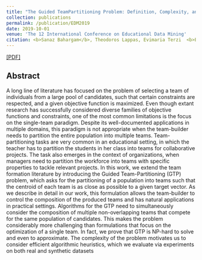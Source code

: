```yaml
---
title: "The Guided TeamPartitioning Problem: Definition, Complexity, and Algorithm"
collection: publications
permalink: /publication/EDM2019
date: 2019-10-01
venue: 'The 12 International Conference on Educational Data Mining'
citation: <b>Sanaz Bahargam</b>, Theodoros Lappas, Evimaria Terzi  <b>EDM2019</b>.
---
```

[[PDF]](https://arxiv.org/pdf/1905.03037.pdf)

## Abstract
A long line of literature has focused on the problem of selecting a team of individuals from a large pool of candidates, such that certain constraints are respected, and a given objective function is maximized. Even though extant research has successfully considered diverse families of objective functions and constraints, one of the most common limitations is the focus on the single-team paradigm. Despite its well-documented applications in multiple domains, this paradigm is not appropriate when the team-builder needs to partition the entire population into multiple teams. Team-partitioning tasks are very common in an educational setting, in which the teacher has to partition the students in her class into teams for collaborative projects. The task also emerges in the context of organizations, when managers need to partition the workforce into teams with specific properties to tackle relevant projects. In this work, we extend the team formation literature by introducing the Guided Team-Partitioning (GTP) problem, which asks for the partitioning of a population into teams such that the centroid of each team is as close as possible to a given target vector. As we describe in detail in our work, this formulation allows the team-builder to control the composition of the produced teams and has natural applications in practical settings. Algorithms for the GTP need to simultaneously consider the composition of multiple non-overlapping teams that compete for the same population of candidates. This makes the problem considerably more challenging than formulations that focus on the optimization of a single team. In fact, we prove that GTP is NP-hard to solve and even to approximate. The complexity of the problem motivates us to consider efficient algorithmic heuristics, which we evaluate via experiments on both real and synthetic datasets
